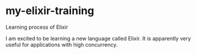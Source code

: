 # my-elixir-training
Learning process of Elixir

I am excited to be learning a new language called Elixir. It is apparently very useful for applications with high concurrency. 
